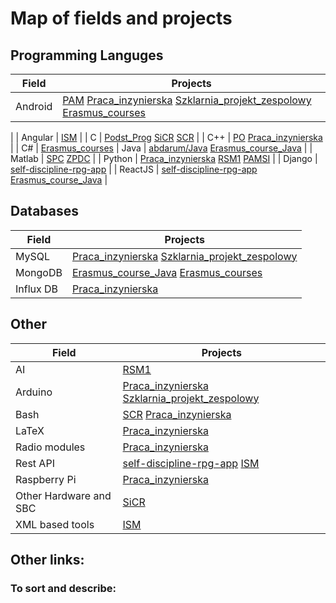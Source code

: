 # Map of fields and projects

## Programming Languges
| Field | Projects|
| ------------- | ------------- |
| Android | [PAM](https://github.com/abdarum/PWr/tree/master/bechalor/PAM) [Praca_inzynierska](https://github.com/abdarum/PWr/tree/master/bechalor/Praca_inzynierska) [Szklarnia_projekt_zespolowy](https://github.com/abdarum/Szklarnia_projekt_zespolowy) [Erasmus_courses](https://github.com/abdarum/Erasmus_courses/tree/master/Programming_for_Mobile_Internet_Devices)
| 
| Angular | [ISM](https://github.com/abdarum/ISM/tree/master) |
| C | [Podst_Prog](https://github.com/abdarum/PWr/tree/master/bechalor/Podst_Prog) [SiCR](https://github.com/abdarum/PWr/tree/master/bechalor/SiCR) [SCR](https://github.com/abdarum/PWr/tree/master/bechalor/SCR) |
| C++ | [PO](https://github.com/abdarum/PWr/tree/master/bechalor/PO) [Praca_inzynierska](https://github.com/abdarum/PWr/tree/master/bechalor/Praca_inzynierska) |
| C# | [Erasmus_courses](https://github.com/abdarum/Erasmus_courses/tree/master/SOFTWARE%20ENGINEERING)
| Java | [abdarum/Java](https://github.com/abdarum/Java) [Erasmus_course_Java](https://github.com/abdarum/Erasmus_course_Java/tree/main) |
| Matlab | [SPC](https://github.com/abdarum/PWr/tree/master/bechalor/SPC) [ZPDC](https://github.com/abdarum/PWr/tree/master/bechalor/ZPDC) |
| Python | [Praca_inzynierska](https://github.com/abdarum/PWr/tree/master/bechalor/Praca_inzynierska) [RSM1](https://github.com/abdarum/RSM1/tree/master) [PAMSI](https://github.com/abdarum/PWr/tree/master/bechalor/PAMSI) |
| Django | [self-discipline-rpg-app](https://github.com/greencashew/self-discipline-rpg-app/tree/master) |
| ReactJS | [self-discipline-rpg-app](https://github.com/greencashew/self-discipline-rpg-app/tree/master) [Erasmus_course_Java](https://github.com/abdarum/Erasmus_course_Java/tree/main) |

## Databases
| Field | Projects|
| ------------- | ------------- |
| MySQL | [Praca_inzynierska](https://github.com/abdarum/PWr/tree/master/bechalor/Praca_inzynierska) [Szklarnia_projekt_zespolowy](https://github.com/abdarum/Szklarnia_projekt_zespolowy)|
| MongoDB | [Erasmus_course_Java](https://github.com/abdarum/Erasmus_course_Java/tree/main) [Erasmus_courses](https://github.com/abdarum/Erasmus_courses/tree/master/DATABASE) |
| Influx DB | [Praca_inzynierska](https://github.com/abdarum/PWr/tree/master/bechalor/Praca_inzynierska) |

## Other
| Field | Projects|
| ------------- | ------------- |
| AI | [RSM1](https://github.com/abdarum/RSM1/tree/master) |
| Arduino | [Praca_inzynierska](https://github.com/abdarum/PWr/tree/master/bechalor/Praca_inzynierska) [Szklarnia_projekt_zespolowy](https://github.com/abdarum/Szklarnia_projekt_zespolowy) |
| Bash | [SCR](https://github.com/abdarum/PWr/tree/master/bechalor/SCR) [Praca_inzynierska](https://github.com/abdarum/PWr/tree/master/bechalor/Praca_inzynierska) |
| LaTeX | [Praca_inzynierska](https://github.com/abdarum/PWr/tree/master/bechalor/Praca_inzynierska) |
| Radio modules | [Praca_inzynierska](https://github.com/abdarum/Praca_inzynierska_git/tree/master_degree/Hardware/radio_communication_protocol) |
| Rest API | [self-discipline-rpg-app](https://github.com/greencashew/self-discipline-rpg-app/tree/master) [ISM](https://github.com/abdarum/ISM/tree/master) |
| Raspberry Pi | [Praca_inzynierska](https://github.com/abdarum/PWr/tree/master/bechalor/Praca_inzynierska) |
| Other Hardware and SBC | [SiCR](https://github.com/abdarum/PWr/tree/master/bechalor/SiCR) |
| XML based tools | [ISM](https://github.com/abdarum/ISM/tree/master) |



## Other links:
### To sort and describe:
